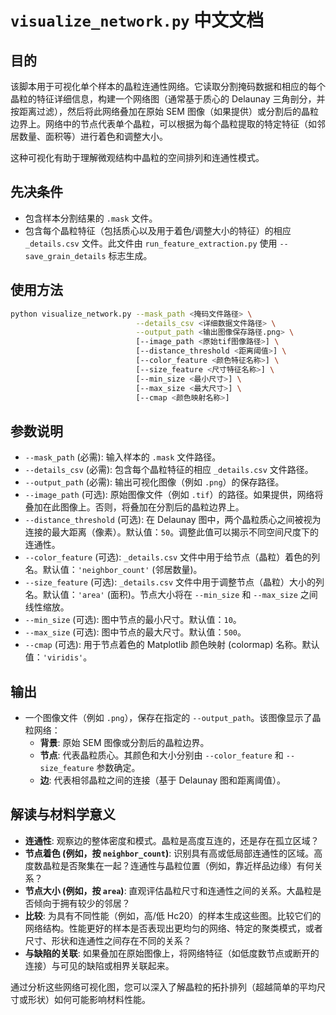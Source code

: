 # `visualize_network.py` 中文文档

## 目的

该脚本用于可视化单个样本的晶粒连通性网络。它读取分割掩码数据和相应的每个晶粒的特征详细信息，构建一个网络图（通常基于质心的 Delaunay 三角剖分，并按距离过滤），然后将此网络叠加在原始 SEM 图像（如果提供）或分割后的晶粒边界上。网络中的节点代表单个晶粒，可以根据为每个晶粒提取的特定特征（如邻居数量、面积等）进行着色和调整大小。

这种可视化有助于理解微观结构中晶粒的空间排列和连通性模式。

## 先决条件

*   包含样本分割结果的 `.mask` 文件。
*   包含每个晶粒特征（包括质心以及用于着色/调整大小的特征）的相应 `_details.csv` 文件。此文件由 `run_feature_extraction.py` 使用 `--save_grain_details` 标志生成。

## 使用方法

```bash
python visualize_network.py --mask_path <掩码文件路径> \
                            --details_csv <详细数据文件路径> \
                            --output_path <输出图像保存路径.png> \
                            [--image_path <原始tif图像路径>] \
                            [--distance_threshold <距离阈值>] \
                            [--color_feature <颜色特征名称>] \
                            [--size_feature <尺寸特征名称>] \
                            [--min_size <最小尺寸>] \
                            [--max_size <最大尺寸>] \
                            [--cmap <颜色映射名称>]
```

## 参数说明

*   `--mask_path` (必需): 输入样本的 `.mask` 文件路径。
*   `--details_csv` (必需): 包含每个晶粒特征的相应 `_details.csv` 文件路径。
*   `--output_path` (必需): 输出可视化图像（例如 `.png`）的保存路径。
*   `--image_path` (可选): 原始图像文件（例如 `.tif`）的路径。如果提供，网络将叠加在此图像上。否则，将叠加在分割后的晶粒边界上。
*   `--distance_threshold` (可选): 在 Delaunay 图中，两个晶粒质心之间被视为连接的最大距离（像素）。默认值：`50`。调整此值可以揭示不同空间尺度下的连通性。
*   `--color_feature` (可选): `_details.csv` 文件中用于给节点（晶粒）着色的列名。默认值：`'neighbor_count'` (邻居数量)。
*   `--size_feature` (可选): `_details.csv` 文件中用于调整节点（晶粒）大小的列名。默认值：`'area'` (面积)。节点大小将在 `--min_size` 和 `--max_size` 之间线性缩放。
*   `--min_size` (可选): 图中节点的最小尺寸。默认值：`10`。
*   `--max_size` (可选): 图中节点的最大尺寸。默认值：`500`。
*   `--cmap` (可选): 用于节点着色的 Matplotlib 颜色映射 (colormap) 名称。默认值：`'viridis'`。

## 输出

*   一个图像文件（例如 `.png`），保存在指定的 `--output_path`。该图像显示了晶粒网络：
    *   **背景**: 原始 SEM 图像或分割后的晶粒边界。
    *   **节点**: 代表晶粒质心。其颜色和大小分别由 `--color_feature` 和 `--size_feature` 参数确定。
    *   **边**: 代表相邻晶粒之间的连接（基于 Delaunay 图和距离阈值）。

## 解读与材料学意义

*   **连通性**: 观察边的整体密度和模式。晶粒是高度互连的，还是存在孤立区域？
*   **节点着色 (例如，按 `neighbor_count`)**: 识别具有高或低局部连通性的区域。高度数晶粒是否聚集在一起？连通性与晶粒位置（例如，靠近样品边缘）有何关系？
*   **节点大小 (例如，按 `area`)**: 直观评估晶粒尺寸和连通性之间的关系。大晶粒是否倾向于拥有较少的邻居？
*   **比较**: 为具有不同性能（例如，高/低 Hc20）的样本生成这些图。比较它们的网络结构。性能更好的样本是否表现出更均匀的网络、特定的聚类模式，或者尺寸、形状和连通性之间存在不同的关系？
*   **与缺陷的关联**: 如果叠加在原始图像上，将网络特征（如低度数节点或断开的连接）与可见的缺陷或相界关联起来。

通过分析这些网络可视化图，您可以深入了解晶粒的拓扑排列（超越简单的平均尺寸或形状）如何可能影响材料性能。

